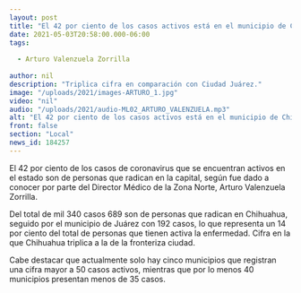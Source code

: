 ```yaml
---
layout: post
title: "El 42 por ciento de los casos activos está en el municipio de Chihuahua"
date: 2021-05-03T20:58:00.000-06:00
tags:
  
  - Arturo Valenzuela Zorrilla
  
author: nil
description: "Triplica cifra en comparación con Ciudad Juárez."
image: "/uploads/2021/images-ARTURO_1.jpg"
video: "nil"
audio: "/uploads/2021/audio-ML02_ARTURO_VALENZUELA.mp3"
alt: "El 42 por ciento de los casos activos está en el municipio de Chihuahua"
front: false
section: "Local"
news_id: 184257
---
```


El 42 por ciento de los casos de coronavirus que se encuentran activos en el estado son de personas que radican en la capital, según fue dado a conocer por parte del Director Médico de la Zona Norte, Arturo Valenzuela Zorrilla.

Del total de mil 340 casos 689 son de personas que radican en Chihuahua, seguido por el municipio de Juárez  con 192 casos, lo que representa un 14 por ciento del total de personas que tienen activa la enfermedad. Cifra en la que Chihuahua triplica a la de la fronteriza ciudad.

Cabe destacar que actualmente solo hay cinco municipios que registran una cifra mayor a 50 casos activos, mientras que por lo menos 40 municipios presentan menos de 35 casos. 
